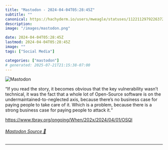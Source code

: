 ```yaml
---
title: "Mastodon - 2024-04-04T05:28:45Z"
subtitle: ""
canonical: https://hachyderm.io/users/mweagle/statuses/112211297922637213
description:
image: "/images/mastodon.png"

date: 2024-04-04T05:28:45Z
lastmod: 2024-04-04T05:28:45Z
image: ""
tags: ["Social Media"]

categories: ["mastodon"]
# generated: 2025-07-21T21:15:38-07:00
---
```

![Mastodon](/images/mastodon.png)

<p>“If you read the story, it becomes obvious that the key vulnerability wasn’t technical, it was the fact that a whole lot of Open-Source software is on the undermaintained-to-neglected axis, because there’s no business case for paying people to take care of it. Which is a problem, because there is a strong business case for paying people to attack it.“</p><p><a href="https://www.tbray.org/ongoing/When/202x/2024/04/01/OSQI" target="_blank" rel="nofollow noopener noreferrer" translate="no"><span class="invisible">https://www.</span><span class="ellipsis">tbray.org/ongoing/When/202x/20</span><span class="invisible">24/04/01/OSQI</span></a></p>


###### [Mastodon Source 🐘](https://hachyderm.io/@mweagle/112211297922637213)

___
